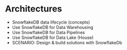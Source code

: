 # Architectures

- SnowflakeDB data lifecycle (concepts)
- Use SnowflakeDB for Data Warehousing
- Use SnowflakeDB for Data Pipelines
- Use SnowflakeDB for Data Lake (House)
- SCENARIO: Design & build solutions with SnowflakeDb